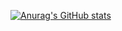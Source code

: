 [![Anurag's GitHub stats](https://github-readme-stats.vercel.app/api?username=tgastardelli&show_icons=true&theme=radical)](https://github.com/anuraghazra/github-readme-stats)
 
